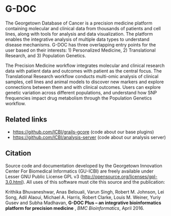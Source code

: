 # G-DOC

The Georgetown Database of Cancer is a precision medicine platform containing molecular and clinical data from thousands of patients and cell lines, along with tools for analysis and data visualization. 
The platform enables the integrative analysis of multiple data types to understand disease mechanisms. G-DOC has three overlapping entry points for the user based on their interests: 1) Personalized Medicine, 2) Translational Research, and 3) Population Genetics. 

The Precision Medicine workflow integrates molecular and clinical research data with patient data and outcomes with patient as the central focus. The Translational Research workflow conducts multi-omic analysis of clinical samples, cell lines and animal models to discover new markers and explore connections between them and with clinical outcomes. Users can explore genetic variation across different populations, and understand how SNP frequencies impact drug metabolism through the Population Genetics workflow.

## Related links
* https://github.com/ICBI/grails-gcore  (code about our base plugins)
* https://github.com/ICBI/analysis-server (code about our analysis server)

## Citation
Source code and documentation developed by the Georgetown Innovation Center For Biomedical Informatics (GU-ICBI) are freely available under Lesser GNU Public License GPL v3 (http://opensource.org/licenses/gpl-3.0.html).
All uses of this software must cite this source and the publication:

Krithika Bhuvaneshwar, Anas Belouali, Varun Singh, Robert M. Johnson, Lei Song, Adil Alaoui, Michael A. Harris, Robert Clarke, Louis M. Weiner, Yuriy Gusev and Subha Madhavan, **G-DOC Plus – an integrative bioinformatics platform for precision medicine** , *BMC Bioinformatics*, April 2016.
